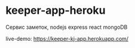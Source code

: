 # keeper-app-heroku #
Сервис заметок, nodejs express react mongoDB

live-demo: https://keeper-kj-app.herokuapp.com/
